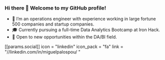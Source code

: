 ### Hi there 👋 Welcome to my GitHub profile!


- 🔭 I’m an operations engineer with experience working in large fortune 500 companies and startup companies.
- 🎓 Currently pursuing a full-time Data Analytics Bootcamp at Iron Hack.
- 🔎 Open to new opportunities within the DA/BI field.

 [[params.social]]
    icon = "linkedin"
    icon_pack = "fa"
    link = "//linkedin.com/in/miguelpalospou/ "



